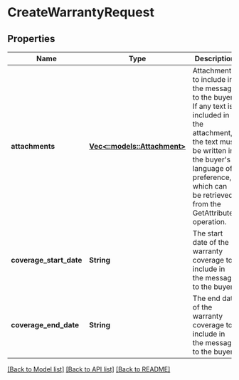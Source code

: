 # CreateWarrantyRequest

## Properties
Name | Type | Description | Notes
------------ | ------------- | ------------- | -------------
**attachments** | [**Vec<::models::Attachment>**](Attachment.md) | Attachments to include in the message to the buyer. If any text is included in the attachment, the text must be written in the buyer&#39;s language of preference, which can be retrieved from the GetAttributes operation. | [optional] [default to null]
**coverage_start_date** | **String** | The start date of the warranty coverage to include in the message to the buyer. | [optional] [default to null]
**coverage_end_date** | **String** | The end date of the warranty coverage to include in the message to the buyer. | [optional] [default to null]

[[Back to Model list]](../README.md#documentation-for-models) [[Back to API list]](../README.md#documentation-for-api-endpoints) [[Back to README]](../README.md)


